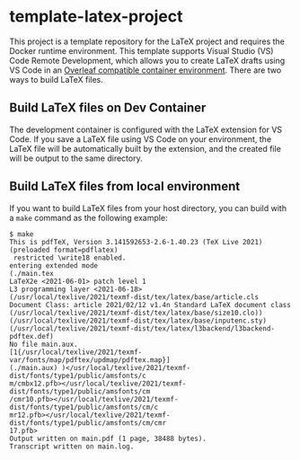 # template-latex-project

This project is a template repository for the LaTeX project and requires the Docker runtime environment. This template supports Visual Studio (VS) Code Remote Development, which allows you to create LaTeX drafts using VS Code in an [Overleaf compatible container environment](https://github.com/overleaf/overleaf). There are two ways to build LaTeX files.



## Build LaTeX files on Dev Container

The development container is configured with the LaTeX extension for VS Code. If you save a LaTeX file using VS Code on your environment, the LaTeX file will be automatically built by the extension, and the created file will be output to the same directory.



## Build LaTeX files from local environment

If you want to build LaTeX files from your host directory, you can build with a `make` command as the following example:

```bahs
$ make
This is pdfTeX, Version 3.141592653-2.6-1.40.23 (TeX Live 2021) (preloaded format=pdflatex)
 restricted \write18 enabled.
entering extended mode
(./main.tex
LaTeX2e <2021-06-01> patch level 1
L3 programming layer <2021-06-18>
(/usr/local/texlive/2021/texmf-dist/tex/latex/base/article.cls
Document Class: article 2021/02/12 v1.4n Standard LaTeX document class
(/usr/local/texlive/2021/texmf-dist/tex/latex/base/size10.clo))
(/usr/local/texlive/2021/texmf-dist/tex/latex/base/inputenc.sty)
(/usr/local/texlive/2021/texmf-dist/tex/latex/l3backend/l3backend-pdftex.def)
No file main.aux.
[1{/usr/local/texlive/2021/texmf-var/fonts/map/pdftex/updmap/pdftex.map}]
(./main.aux) )</usr/local/texlive/2021/texmf-dist/fonts/type1/public/amsfonts/c
m/cmbx12.pfb></usr/local/texlive/2021/texmf-dist/fonts/type1/public/amsfonts/cm
/cmr10.pfb></usr/local/texlive/2021/texmf-dist/fonts/type1/public/amsfonts/cm/c
mr12.pfb></usr/local/texlive/2021/texmf-dist/fonts/type1/public/amsfonts/cm/cmr
17.pfb>
Output written on main.pdf (1 page, 38488 bytes).
Transcript written on main.log.
```



